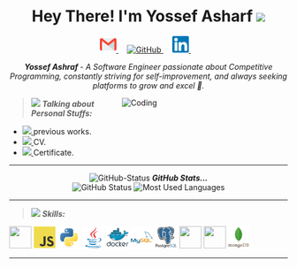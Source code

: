 <h1 align="center"> Hey There! I'm Yossef Asharf <img src="https://media.giphy.com/media/hvRJCLFzcasrR4ia7z/giphy.gif" width="26" /></h1>


<p align="center">
<a href="mailto:yossefa538@gmail.com">
    <img src="https://github.com/deut-erium/deut-erium/blob/master/assets/gmail.svg" width="30px" alt="mail">
</a> &nbsp; &nbsp;
<a href="https://www.github.com/yossef-ashraf">
    <img width="30px" alt="GitHub" src="https://raw.githubusercontent.com/rahulbanerjee26/githubAboutMeGenerator/main/icons/github.svg"/>
</a> &nbsp; &nbsp;
<a href="https://www.linkedin.com/in/yossef-ashraf-a84109202/">
    <img src="https://github.com/deut-erium/deut-erium/blob/master/assets/linkedin.svg" width="30px" alt="LinkedIn">
</a> &nbsp; &nbsp;
</p>

<p align="center">
 <em>
    <b> Yossef Ashraf </b> - A Software Engineer passionate about Competitive Programming, constantly striving for self-improvement, and always seeking platforms to grow and excel 🚀.
  </em> 
<br>
  <!-- <img src="https://media.giphy.com/media/VgCDAzcKvsR6OM0uWg/giphy.gif" width="50" /> <b><i>Learning while HOPING & HUSTLING!!!</i></b> <img src="https://media.giphy.com/media/7j2hfyeVcDtf2/giphy.gif" width="50" /> -->
</p>

<img align="right" alt="Coding" width="300" src="https://media.giphy.com/media/ZVik7pBtu9dNS/giphy.gif">

> <img src="https://media.giphy.com/media/ObNTw8Uzwy6KQ/giphy.gif" width="30px">&nbsp;***Talking about Personal Stuffs:***

- <a href="https://linktr.ee/dev_yossef"  target="_blank">
  <img src="https://media2.giphy.com/media/QssGEmpkyEOhBCb7e1/giphy.gif?cid=ecf05e47a0n3gi1bfqntqmob8g9aid1oyj2wr3ds3mg700bl&rid=giphy.gif" width="30px">
  </a>previous works.&nbsp;

- <a href="https://drive.google.com/file/d/1KePXkIvLDLf8OpL1DOn28_FKGAIWR1m/viewf"  target="_blank">
  <img src="https://media.giphy.com/media/zXzMKb3CQoBSVsuW0V/giphy.gif" width="30px">
  </a>CV.&nbsp;

- <a href="https://frosted-recorder-7b7.notion.site/Certificate-f49d7259efa44c6bbb517f98e9c3b215"  target="_blank">
  <img src="https://github.githubassets.com/images/modules/profile/profile-first-issue-dark.svg" width="30px">
  </a>Certificate.&nbsp;

<hr>

<p align="center">
<img src="https://media.giphy.com/media/8UHRm5oY4k4FDxq5QG/giphy.gif" width="30px" alt="GitHub-Status"/>&nbsp;<i><b>GitHub Stats...</b></i><br>
<img src="https://github-readme-stats.vercel.app/api?username=yossef-ashraf&count_private=true&show_icons=true" alt="GitHub Status"/>
<img src="https://github-readme-stats.vercel.app/api/top-langs/?username=yossef-ashraf&show_icons=true&layout=compact" alt="Most Used Languages">
</p>

<hr>

> <img src="https://github.com/TheDudeThatCode/TheDudeThatCode/blob/master/Assets/Medal.gif" width="30px">&nbsp;***Skills:***
<p align="left">
  <img src="https://upload.wikimedia.org/wikipedia/commons/c/c1/PHP_Logo.png" width="40" height="40"/>
  <img src="https://raw.githubusercontent.com/devicons/devicon/master/icons/javascript/javascript-original.svg" width="40" height="40"/>
  <img src="https://raw.githubusercontent.com/devicons/devicon/master/icons/python/python-original.svg" width="40" height="40"/> 
  <img src="https://raw.githubusercontent.com/devicons/devicon/master/icons/java/java-original.svg" width="40" height="40"/>
  <img src="https://raw.githubusercontent.com/devicons/devicon/master/icons/docker/docker-original-wordmark.svg" width="40" height="40"/>
  <img src="https://raw.githubusercontent.com/devicons/devicon/master/icons/mysql/mysql-original-wordmark.svg" width="40" height="40"/>
  <img src="https://raw.githubusercontent.com/devicons/devicon/master/icons/postgresql/postgresql-original-wordmark.svg" width="40"height="40"/>
  <img src="https://www.svgrepo.com/show/303229/microsoft-sql-server-logo.svg" width="40" height="40"/>
  <img src="https://dist.neo4j.com/wp-content/uploads/20230926084108/Logo_FullColor_RGB_TransBG.svg" width="40" height="40"/>
  <img src="https://raw.githubusercontent.com/devicons/devicon/master/icons/mongodb/mongodb-original-wordmark.svg" width="40" height="40"/>
 
</p>

<hr>

